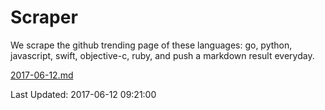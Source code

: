 # Scraper

We scrape the github trending page of these languages: go, python, javascript, swift, objective-c, ruby, and push a markdown result everyday.

[2017-06-12.md](https://github.com/henson/Scraper/blob/master/2017-06-12.md)

Last Updated: 2017-06-12 09:21:00